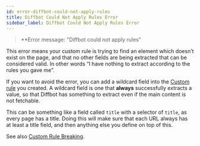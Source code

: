 ```yaml
---
id: error-diffbot-could-not-apply-rules
title: Diffbot Could Not Apply Rules Error
sidebar_label: Diffbot Could Not Apply Rules Error
---
```


> **Error message: "Diffbot could not apply rules"

This error means your custom rule is trying to find an element which doesn’t exist on the page, and that no other fields are being extracted that can be considered valid. In other words “I have nothing to extract according to the rules you gave me”.

If you want to avoid the error, you can add a wildcard field into the [Custom rule](api-basics-custom) you created. A wildcard field is one that **always** successfully extracts a value, so that Diffbot has something to extract even if the main content is not fetchable.

This can be something like a field called `title` with a selector of `title`, as every page has a title. Doing this will make sure that each URL always has at least a title field, and then anything else you define on top of this.

See also [Custom Rule Breaking](explain-custom-rule-breaks).